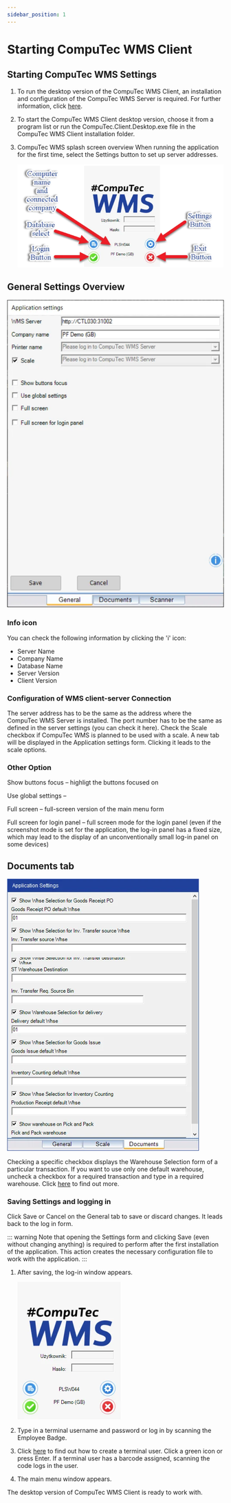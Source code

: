 ```yaml
---
sidebar_position: 1
---
```


# Starting CompuTec WMS Client

## Starting CompuTec WMS Settings

1. To run the desktop version of the CompuTec WMS Client, an installation and configuration of the CompuTec WMS Server is required. For further information, click [here](../administrator-guide/installation/wms-server/overview.md).
2. To start the CompuTec WMS Client desktop version, choose it from a program list or run the CompuTec.Client.Desktop.exe file in the CompuTec WMS Client installation folder.
3. CompuTec WMS splash screen overview
    When running the application for the first time, select the Settings button to set up server addresses.

    ![WMS Main Screen](./media/wms-main-screen.webp)

## General Settings Overview

![General Settings](./media/application-settings-general.webp)

### Info icon

You can check the following information by clicking the 'i' icon:

- Server Name
- Company Name
- Database Name
- Server Version
- Client Version

### Configuration of WMS client-server Connection

The server address has to be the same as the address where the CompuTec WMS Server is installed.
The port number has to be the same as defined in the server settings (you can check it here).
Check the Scale checkbox if CompuTec WMS is planned to be used with a scale. A new tab will be displayed in the Application settings form. Clicking it leads to the scale options.

### Other Option

Show buttons focus – highligt the buttons focused on

Use global settings –

Full screen – full-screen version of the main menu form

Full screen for login panel – full screen mode for the login panel (even if the screenshot mode is set for the application, the log-in panel has a fixed size, which may lead to the display of an unconventionally small log-in panel on some devices)

## Documents tab

![Document Tab](./media/application-settings-document.webp)

Checking a specific checkbox displays the Warehouse Selection form of a particular transaction. If you want to use only one default warehouse, uncheck a checkbox for a required transaction and type in a required warehouse. Click [here](../administrator-guide/client-settings-warehouses/overview.md) to find out more.

### Saving Settings and logging in

Click Save or Cancel on the General tab to save or discard changes. It leads back to the log in form.

::: warning
    Note that opening the Settings form and clicking Save (even without changing anything) is required to perform after the first installation of the application. This action creates the necessary configuration file to work with the application.
:::

1. After saving, the log-in window appears.

    ![Login](./media/wms-login.webp)
2. Type in a terminal username and password or log in by scanning the Employee Badge.
3. Click [here](../administrator-guide/installation/wms-licensing.md) to find out how to create a terminal user. Click a green icon or press Enter. If a terminal user has a barcode assigned, scanning the code logs in the user.
4. The main menu window appears.

The desktop version of CompuTec WMS Client is ready to work with.
